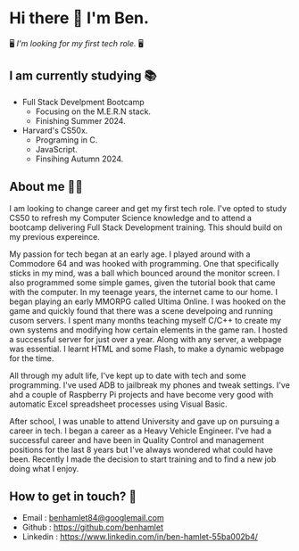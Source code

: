 # Hi there 👋 I'm Ben.
:desktop_computer: _I'm looking for my first tech role._ :desktop_computer:

## I am currently studying :books:

+ Full Stack Develpment Bootcamp
    + Focusing on the M.E.R.N stack.
    + Finishing Summer 2024.
+ Harvard's CS50x.
    + Programing in C.
    + JavaScript.
    + Finsihing Autumn 2024.

## About me :standing_man:

I am looking to change career and get my first tech role. I've opted to study CS50 to refresh my Computer Science knowledge and to attend a bootcamp delivering Full Stack Development training. This should build on my previous expereince.

My passion for tech began at an early age. I played around with a Commodore 64 and was hooked with programming. One that specifically sticks in my mind, was a ball which bounced around the monitor screen. I also programmed some simple games, given the tutorial book that came with the computer. In my teenage years, the internet came to our home. I began playing an early MMORPG called Ultima Online. I was hooked on the game and quickly found that there was a scene develpoing and running cusom servers. I spent many months teaching myself C/C++ to create my own systems and modifying how certain elements in the game ran. I hosted a successful server for just over a year. Along with any server, a webpage was essential. I learnt HTML and some Flash, to make a dynamic webpage for the time.

All through my adult life, I've kept up to date with tech and some programming. I've used ADB to jailbreak my phones and tweak settings. I've ahd a couple of Raspberry Pi projects and have become very good with automatic Excel spreadsheet processes using Visual Basic.

After school, I was unable to attend University and gave up on pursuing a career in tech. I began a career as a Heavy Vehicle Engineer. I've had a successful career and have been in Quality Control and management positions for the last 8 years but I've always wondered what could have been. Recently I made the decision to start training and to find a new job doing what I enjoy.

## How to get in touch? :e-mail:

+ Email : benhamlet84@googlemail.com
+ Github : https://github.com/benhamlet
+ Linkedin : https://www.linkedin.com/in/ben-hamlet-55ba002b4/



<!--
**benhamlet/benhamlet** is a ✨ _special_ ✨ repository because its `README.md` (this file) appears on your GitHub profile.

Here are some ideas to get you started:

- 🔭 I’m currently working on ...
- 🌱 I’m currently learning ...
- 👯 I’m looking to collaborate on ...
- 🤔 I’m looking for help with ...
- 💬 Ask me about ...
- 📫 How to reach me: ...
- 😄 Pronouns: ...
- ⚡ Fun fact: ...
-->
